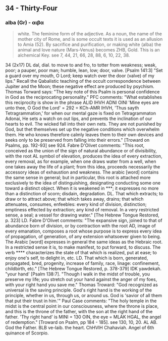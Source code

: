 ## 34 - Thirty-Four

### alba (Gr) - αιβα
> white. The feminine form of the adjective. As a noun, the name of the mother city of Rome, and is some occult texts it is used as an allusion to Amia (52). By sacrifice and purification, or making white (alba) the animal and love nature (Mars-Venus) becomes ZHB, Gold. This is an alchemical Key. see 7, 44, 21, 66, 28, 88, 6, 10, 22, 38.

34 (2x17)
DL dal, dial. to move to and fro, to totter from weakness; weak,
poor; a pauper, poor man; humble, lean, low; door, valve. [Psalm
141:3] "Set a guard over my mouth, O Lord; keep watch over the
door (valve) of my lips." Recall the Qabalistic teaching of the
occult correspondence between Jupiter and the Moon; these
negative effect are produced by psychism. Thomas Torward says:
"The key note of this Psalm is personal confidence in God as the
reciprocating personality." PFC comments: "What establishes this
reciprocity is show in the phrase ALID IHVH ADNI OINI 'Mine eyes
are unto thee, O God the Lord' = 292 = KCh-AMR IHVH, 'Thus sayth
Tetragrammation,' for when our mental gaze is fixed on
Tetragrammaton Adonai, He sets a watch on out lips, and prevents
the inclination of our hearts to evil. The wicked fall into their
own nets. They are not punished by God, but thet themselves set
up the negative conditions which overwhelm them. He who knows
therefore calmly leaves them to their own devices and seeks only
to be preserved from falling into their errors." [Troward on
Psalms, pp. 192-93] see 924. Fabre D'Olivet comments: "This root,
conceived as the union of the sign of natural abundance or of
divisibility, with the root AL symbol of elevation, produces the
idea of every extraction, every removal, as for example, when one
draws water from a well, when one takes away the life of a plant;
from this idea, proceeds necessarily the accessory ideas of
exhaustion and weakness. The arabic [word] contains the same
sense in general; but in particular, this root is attached more
exclusively to the idea of distinguishing, designating conducting
some one toward a distinct object. When it is weakened in ***; it
expresses no more than a distinction of scorn; disdain,
degradation. DL. That which extracts; to draw or to attract
above; that which takes away, drains; that which attenuates,
consumes, enfeebles: every kind of division, distinction;
emptiness effected by extraction; any kind of removal. In a very
restricted sense, a seal; a vessel for drawing water." [The
Hebrew Tongue Restored, p. 323]
LD. Fabre D'Olivet comments: "The expansive sign, joined to that
of abundance born of division, or by contraction with the root
AD, image of every emanation, composes a root whose purpose is to
express every idea of propagation, of generation, of any
extension whatsoever given to being. The Arabic [word] expresses
in general the same ideas as the Hebraic root. In a restricted
sense it is, to make manifest, to put forward, to discuss. The
verb **** characterizes the state of that which is realized, put
at ease; to enjoy one's self, to delight in, etc. LD. That which
is born, generated, propagated, bred, progenity, increase of
family, race, linage: confinement, childbirth, etc." [The Hebrew
Tongue Restored, p. 378-379]
IDK yawdekah. "your hand' [Psalm 138:7]. "Though I walk in the
midst of trouble, you preserve my life; you stretch out your hand
against the anger of my foes, with your right hand you save me."
Thomas Troward: "God recognized as universal is the saving
principle. God's right hand is the working of the principle,
whether in us, through us, or around us. God is 'savior of all
them that put their trust in him.'" Paul Case comments: "The holy
temple in the midst is the central point in our consciousness,
where the throne is place, and this is the throne of the father,
with the son at the right hand of the father. 'Thy right hand' is
MINI = 130 OIN, the eye = MLAK HGAL, the angel of redemption."
[Troward on Psalm, pp 184 - 185]. see 130, 10, 20.
AL AB. God the Father.
BLB ve-laib. the heart.
ChHVIH Chahaviah. Angel of 6th quinance of Scorpio.
